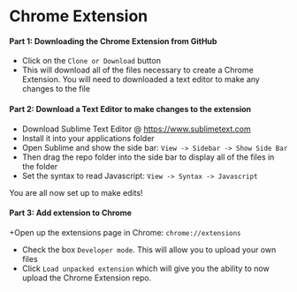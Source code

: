 Chrome Extension
================


#### Part 1: Downloading the Chrome Extension from GitHub

+ Click on the `Clone or Download` button
+ This will download all of the files necessary to create a Chrome Extension. You will need to downloaded a text editor to make any changes to the file

#### Part 2: Download a Text Editor to make changes to the extension

+ Download Sublime Text Editor @ https://www.sublimetext.com
+ Install it into your applications folder
+ Open Sublime and show the side bar: `View -> Sidebar -> Show Side Bar`
+ Then drag the repo folder into the side bar to display all of the files in the folder
+ Set the syntax to read Javascript: `View -> Syntax -> Javascript`

You are all now set up to make edits!

#### Part 3: Add extension to Chrome

+Open up the extensions page in Chrome: `chrome://extensions`
+ Check the box `Developer mode`. This will allow you to upload your own files
+ Click `Load unpacked extension` which will give you the ability to now upload the Chrome Extension repo. 

